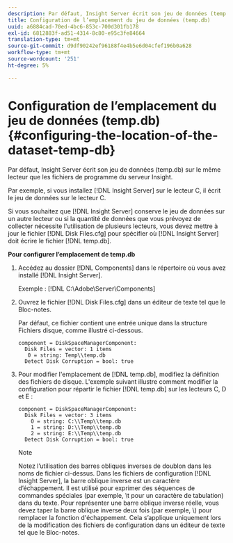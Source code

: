 ```yaml
---
description: Par défaut, Insight Server écrit son jeu de données (temp.db) sur le même lecteur que les fichiers de programme du serveur Insight.
title: Configuration de l’emplacement du jeu de données (temp.db)
uuid: a6884cad-70ed-4bc6-853c-700d301fb178
exl-id: 6812883f-ad51-4314-8c80-e95c3fe84664
translation-type: tm+mt
source-git-commit: d9df90242ef96188f4e4b5e6d04cfef196b0a628
workflow-type: tm+mt
source-wordcount: '251'
ht-degree: 5%

---
```


# Configuration de l’emplacement du jeu de données (temp.db){#configuring-the-location-of-the-dataset-temp-db}

Par défaut, Insight Server écrit son jeu de données (temp.db) sur le même lecteur que les fichiers de programme du serveur Insight.

Par exemple, si vous installez [!DNL Insight Server] sur le lecteur C, il écrit le jeu de données sur le lecteur C.

Si vous souhaitez que [!DNL Insight Server] conserve le jeu de données sur un autre lecteur ou si la quantité de données que vous prévoyez de collecter nécessite l&#39;utilisation de plusieurs lecteurs, vous devez mettre à jour le fichier [!DNL Disk Files.cfg] pour spécifier où [!DNL Insight Server] doit écrire le fichier [!DNL temp.db].

**Pour configurer l’emplacement de temp.db**

1. Accédez au dossier [!DNL Components] dans le répertoire où vous avez installé [!DNL Insight Server].

   Exemple : [!DNL C:\Adobe\Server\Components]

1. Ouvrez le fichier [!DNL Disk Files.cfg] dans un éditeur de texte tel que le Bloc-notes.

   Par défaut, ce fichier contient une entrée unique dans la structure Fichiers disque, comme illustré ci-dessous.

   ```
   component = DiskSpaceManagerComponent:
     Disk Files = vector: 1 items
      0 = string: Temp\\temp.db
     Detect Disk Corruption = bool: true
   ```

1. Pour modifier l&#39;emplacement de [!DNL temp.db], modifiez la définition des fichiers de disque. L&#39;exemple suivant illustre comment modifier la configuration pour répartir le fichier [!DNL temp.db] sur les lecteurs C, D et E :

   ```
   component = DiskSpaceManagerComponent:
     Disk Files = vector: 3 items
       0 = string: C:\\Temp\\temp.db
       1 = string: D:\\Temp\\temp.db
       2 = string: E:\\Temp\\temp.db
     Detect Disk Corruption = bool: true
   ```

   >[!NOTE]
   >
   >Notez l’utilisation des barres obliques inverses de doublon dans les noms de fichier ci-dessus. Dans les fichiers de configuration [!DNL Insight Server], la barre oblique inverse est un caractère d’échappement. Il est utilisé pour exprimer des séquences de commandes spéciales (par exemple, \t pour un caractère de tabulation) dans du texte. Pour représenter une barre oblique inverse réelle, vous devez taper la barre oblique inverse deux fois (par exemple, \\) pour remplacer la fonction d&#39;échappement. Cela s’applique uniquement lors de la modification des fichiers de configuration dans un éditeur de texte tel que le Bloc-notes.
